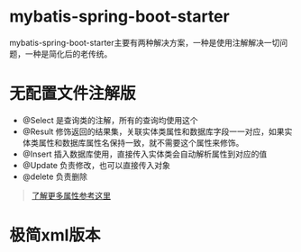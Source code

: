 # mybatis-spring-boot-starter
mybatis-spring-boot-starter主要有两种解决方案，一种是使用注解解决一切问题，一种是简化后的老传统。

# 无配置文件注解版
- @Select 是查询类的注解，所有的查询均使用这个
- @Result 修饰返回的结果集，关联实体类属性和数据库字段一一对应，如果实体类属性和数据库属性名保持一致，就不需要这个属性来修饰。
- @Insert 插入数据库使用，直接传入实体类会自动解析属性到对应的值
- @Update 负责修改，也可以直接传入对象
- @delete 负责删除
> [了解更多属性参考这里](http://www.mybatis.org/mybatis-3/zh/java-api.html)

# 极简xml版本